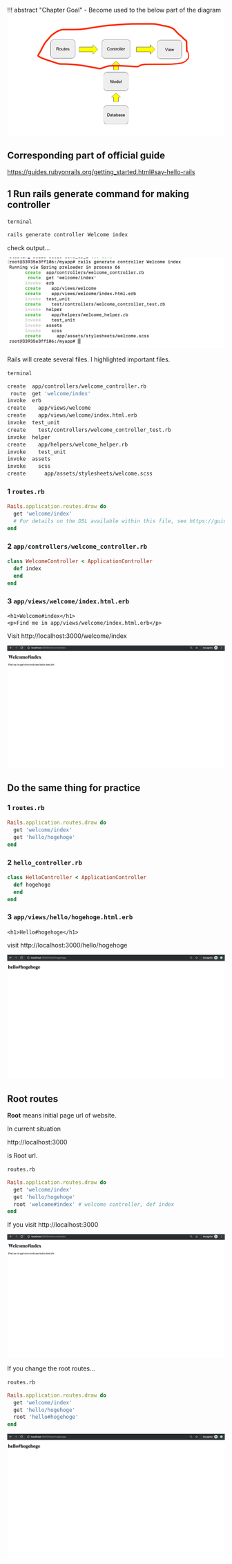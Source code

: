 !!! abstract "Chapter Goal"
    - Become used to the below part of the diagram
    ![rails-flow-diagram-upside.png](../img/rails-guide-basics/rails-flow-diagram-upside.png)

## Corresponding part of official guide
https://guides.rubyonrails.org/getting_started.html#say-hello-rails

## 1 Run rails generate command for making controller

`terminal`
```bash
rails generate controller Welcome index
```

check output...

![rails-g-welcome-controller.png](../img/rails-guide-basics/rails-g-welcome-controller.png)

Rails will create several files. I highlighted important files. 

`terminal`
```bash hl_lines="1 2 5"
create  app/controllers/welcome_controller.rb
 route  get 'welcome/index'
invoke  erb
create    app/views/welcome
create    app/views/welcome/index.html.erb
invoke  test_unit
create    test/controllers/welcome_controller_test.rb
invoke  helper
create    app/helpers/welcome_helper.rb
invoke    test_unit
invoke  assets
invoke    scss
create      app/assets/stylesheets/welcome.scss
```

### 1 `routes.rb`
```ruby hl_lines="2"
Rails.application.routes.draw do
  get 'welcome/index'
  # For details on the DSL available within this file, see https://guides.rubyonrails.org/routing.html
end
```

### 2 `app/controllers/welcome_controller.rb`
```ruby
class WelcomeController < ApplicationController
  def index
  end
end
```

### 3 `app/views/welcome/index.html.erb`
```erb
<h1>Welcome#index</h1>
<p>Find me in app/views/welcome/index.html.erb</p>
```

Visit http://localhost:3000/welcome/index

![welcome-index.png](../img/rails-guide-basics/welcome-index.png)


## Do the same thing for practice
### 1 `routes.rb`
```ruby
Rails.application.routes.draw do
  get 'welcome/index'
  get 'hello/hogehoge'
end
```

### 2 `hello_controller.rb`
```ruby
class HelloController < ApplicationController
  def hogehoge
  end
end
```

### 3 `app/views/hello/hogehoge.html.erb`
```erb
<h1>Hello#hogehoge</h1>
```

visit http://localhost:3000/hello/hogehoge

![hello-hogehoge.png](../img/rails-guide-basics/hello-hogehoge.png)


## Root routes
**Root** means initial page url of website.

In current situation

http://localhost:3000

is Root url.

`routes.rb`
```ruby
Rails.application.routes.draw do
  get 'welcome/index'
  get 'hello/hogehoge'
  root 'welcome#index' # welcome controller, def index
end
```

If you visit http://localhost:3000

![welcome-index.png](../img/rails-guide-basics/welcome-index.png)


If you change the root routes...

`routes.rb`
```ruby
Rails.application.routes.draw do
  get 'welcome/index'
  get 'hello/hogehoge'
  root 'hello#hogehoge'
end
```

![hello-hogehoge.png](../img/rails-guide-basics/hello-hogehoge.png)
